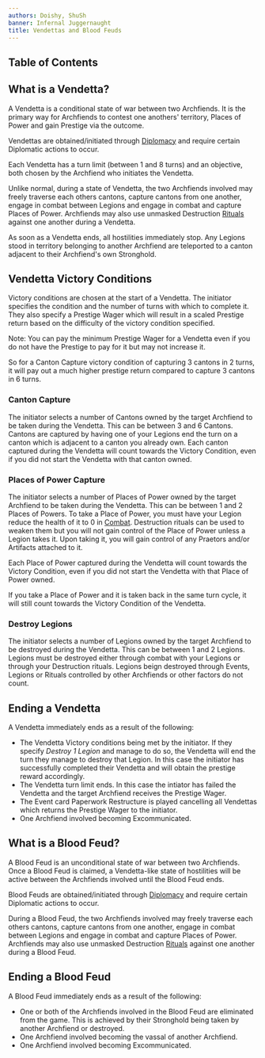 ```yaml
---
authors: Doishy, ShuSh
banner: Infernal Juggernaught
title: Vendettas and Blood Feuds
---
```


## Table of Contents

## What is a Vendetta?

A Vendetta is a conditional state of war between two Archfiends. It is the
primary way for Archfiends to contest one anothers' territory, Places of Power
and gain Prestige via the outcome.

Vendettas are obtained/initiated through [Diplomacy]() and require certain
Diplomatic actions to occur.

Each Vendetta has a turn limit (between 1 and 8 turns) and an objective, both
chosen by the Archfiend who initiates the Vendetta.

Unlike normal, during a state of Vendetta, the two Archfiends involved may
freely traverse each others cantons, capture cantons from one another, engage
in combat between Legions and engage in combat and capture Places of Power.
Archfiends may also use unmasked Destruction [Rituals]() against one another
during a Vendetta.

As soon as a Vendetta ends, all hostilities immediately stop. Any Legions stood
in territory belonging to another Archfiend are teleported to a canton adjacent
to their Archfiend's own Stronghold.

## Vendetta Victory Conditions

Victory conditions are chosen at the start of a Vendetta. The initiator
specifies the condition and the number of turns with which to complete it. They
also specify a Prestige Wager which will result in a scaled Prestige return
based on the difficulty of the victory condition specified.

Note: You can pay the minimum Prestige Wager for a Vendetta even if you do not
have the Prestige to pay for it but may not increase it.

So for a Canton Capture victory condition of capturing 3 cantons in 2 turns, it
will pay out a much higher prestige return compared to capture 3 cantons in 6
turns.

### Canton Capture

The initiator selects a number of Cantons owned by the target Archfiend to be
taken during the Vendetta. This can be between 3 and 6 Cantons. Cantons are
captured by having one of your Legions end the turn on a canton which is
adjacent to a canton you already own. Each canton captured during the Vendetta
will count towards the Victory Condition, even if you did not start the
Vendetta with that canton owned.

### Places of Power Capture

The initiator selects a number of Places of Power owned by the target Archfiend
to be taken during the Vendetta. This can be between 1 and 2 Places of Powers.
To take a Place of Power, you must have your Legion reduce the health of it to
0 in [Combat](). Destruction rituals can be used to weaken them but you will not
gain control of the Place of Power unless a Legion takes it. Upon taking
it, you will gain control of any Praetors and/or Artifacts attached to it.

Each Place of Power captured during the Vendetta will count towards the Victory
Condition, even if you did not start the Vendetta with that Place of Power
owned.

If you take a Place of Power and it is taken back in the same turn cycle, it
will still count towards the Victory Condition of the Vendetta.

### Destroy Legions

The initiator selects a number of Legions owned by the target Archfiend
to be destroyed during the Vendetta. This can be between 1 and 2 Legions.
Legions must be destroyed either through combat with your Legions or through
your Destruction rituals. Legions beign destroyed through Events, Legions or
Rituals controlled by other Archfiends or other factors do not count.

## Ending a Vendetta

A Vendetta immediately ends as a result of the following:

- The Vendetta Victory conditions being met by the initiator. If they specify
  _Destroy 1 Legion_ and manage to do so, the Vendetta will end the turn they
  manage to destroy that Legion. In this case the initiator has successfully
  completed their Vendetta and will obtain the prestige reward accordingly.
- The Vendetta turn limit ends. In this case the intiator has failed the
  Vendetta and the target Archfiend receives the Prestige Wager.
- The Event card Paperwork Restructure is played cancelling all Vendettas which
  returns the Prestige Wager to the initiator.
- One Archfiend involved becoming Excommunicated.

## What is a Blood Feud?

A Blood Feud is an unconditional state of war between two Archfiends. Once a
Blood Feud is claimed, a Vendetta-like state of hostilities will be active
between the Archfiends involved until the Blood Feud ends.

Blood Feuds are obtained/initiated through [Diplomacy]() and require certain
Diplomatic actions to occur.

During a Blood Feud, the two Archfiends involved may freely traverse each others
cantons, capture cantons from one another, engage in combat between Legions and
engage in combat and capture Places of Power. Archfiends may also use unmasked
Destruction [Rituals]() against one another during a Blood Feud.

## Ending a Blood Feud

A Blood Feud immediately ends as a result of the following:

- One or both of the Archfiends involved in the Blood Feud are eliminated from
  the game. This is achieved by their Stronghold being taken by another
  Archfiend or destroyed.
- One Archfiend involved becoming the vassal of another Archfiend.
- One Archfiend involved becoming Excommunicated.
